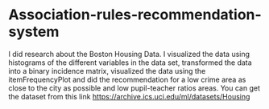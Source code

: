 # Association-rules-recommendation-system
I did research about the Boston Housing Data. I visualized the data using histograms of the different variables in the data set,
transformed the data into a binary incidence matrix, visualized the data using the itemFrequencyPlot and did the recommendation for a low crime area as close to the city as possible and low pupil-teacher ratios areas. You can get the dataset from this link
https://archive.ics.uci.edu/ml/datasets/Housing

 
